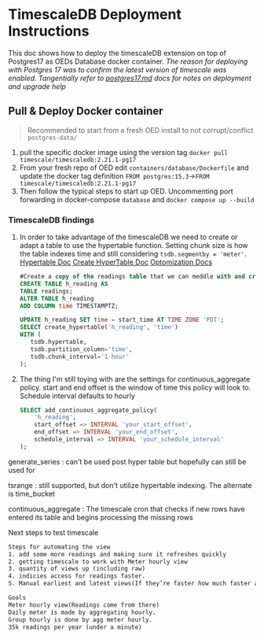 # TimescaleDB Deployment Instructions

This doc shows how to deploy the timescaleDB extension on top of Postgres17 as OEDs Database docker container.
*The reason for deploying with Postgres 17 was to confirm the latest version of timescale was enabled. Tangentially refer to [postgres17.md](../postgres17/postgres17.md) docs for notes on deployment and upgrade help*

## Pull & Deploy Docker container

> Recommended to start from a fresh OED install to not corrupt/conflict `postgres-data/`

1. pull the specific docker image using the version tag ```docker pull timescale/timescaledb:2.21.1-pg17```
2. From your fresh repo of OED edit `containers/database/Dockerfile` and update the docker tag definition
   `FROM postgres:15.3`->`FROM timescale/timescaledb:2.21.1-pg17`
3. Then follow the typical steps to start up OED. Uncommenting port forwarding in docker-compose `database` and `docker compose up --build`

### TimescaleDB findings

1. In order to take advantage of the timescaleDB we need to create or adapt a table to use the hypertable function. Setting chunk size is how the table indexes time and still considering `tsdb.segmentby = 'meter'`. [Hypertable Doc](https://docs.tigerdata.com/use-timescale/latest/hypertables/) [Create HyperTable Doc](https://docs.tigerdata.com/api/latest/hypertable/create_hypertable/#arguments) [Optomization Docs](https://docs.tigerdata.com/use-timescale/latest/hypertables/improve-query-performance/#optimize-hypertable-chunk-intervals/)

    ``` sql
    #Create a copy of the readings table that we can meddle with and create a new colomn for hypertable to support(requires TIMESTAMPTZ)
    CREATE TABLE h_reading AS 
    TABLE readings;
    ALTER TABLE h_reading
    ADD COLUMN time TIMESTAMPTZ;
    
    UPDATE h_reading SET time = start_time AT TIME ZONE 'PDT';
    SELECT create_hypertable('h_reading', 'time')
    WITH (
       tsdb.hypertable,
       tsdb.partition_column='time',
       tsdb.chunk_interval='1 hour'
    );
     ```

2. The thing I'm still toying with are the settings for continuous_aggregate policy. start and end offset is the window of time this policy will look to. Schedule interval defaults to hourly

    ```sql
    SELECT add_continuous_aggregate_policy(
        'h_reading',
        start_offset => INTERVAL 'your_start_offset',
        end_offset => INTERVAL 'your_end_offset',
        schedule_interval => INTERVAL 'your_schedule_interval'
    );
    ```

generate_series
: can't be used post hyper table but hopefully can still be used for

tsrange
: still supported, but don't utilize hypertable indexing. The alternate is time_bucket

continuous_aggregate
: The timescale cron that checks if new rows have entered its table and begins processing the missing rows

Next steps to test timescale

```txt
Steps for automating the view
1. add some more readings and making sure it refreshes quickly
2. getting timescale to work with Meter hourly view
3. quantity of views up (including raw)
4. indicies access for readings faster. 
5. Manual earliest and latest views(If they’re faster how much faster are these things)

Goals
Meter hourly view(Readings come from there)
Daily meter is made by aggregating hourly.
Group hourly is done by agg meter hourly.
35k readings per year (under a minute)
```
